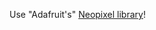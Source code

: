 
Use "Adafruit's" [Neopixel library][neopixel]!

[neopixel]: https://github.com/adafruit/Adafruit_NeoPixel

